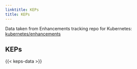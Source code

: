 ```yaml
---
linktitle: KEPs
title: KEPs
---
```


<div class="container ">
	<div class="row mx-md-n5  px-md-5">
		<!-- overview -->
		Data taken from Enhancements tracking repo for Kubernetes:
		<a href="https://github.com/kubernetes/enhancements">kubernetes/enhancements</a>
		<!-- body -->
	</div>
</div>

## KEPs

{{< keps-data >}}

